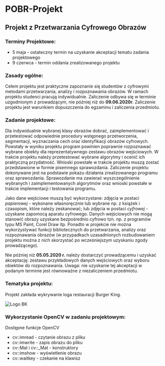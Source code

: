 # POBR-Projekt
## Projekt z Przetwarzania Cyfrowego Obrazów

### Terminy Projektowe:
- 5 maja - ostateczny termin na uzyskanie akceptacji tematu zadania projektowego
- 9 czerwca - termin oddania zrealizowanego projektu

### Zasady ogólne:

Celem projektu jest praktyczne zapoznanie się studentów z cyfrowymi metodami przetwarzania, analizy i rozpoznawania obrazów. W ramach projektu studenci pracują indywidualnie. Zaliczenie odbywa się w terminie uzgodnionym z prowadzącym, nie później niż do **09.06.2020r**. Zaliczenie projektu jest warunkiem dopuszczenia do egzaminu i zaliczenia przedmiotu.

### Zadanie projektowe:

Dla indywidualnie wybranej klasy obrazów dobrać, zaimplementować i przetestować odpowiednie procedury wstępnego przetworzenia, segmentacji, wyznaczania cech oraz identyfikacji obrazów cyfrowych. Powstały w wyniku projektu program powinien poprawnie rozpoznawać wybrane obiekty dla reprezentatywnego zestawu obrazów wejściowych. W trakcie projektu należy przetestować wybrane algorytmy i ocenić ich praktyczną przydatność. Wnioski powstałe w trakcie projektu muszą zostać przedstawione w formie pisemnego sprawozdania. Zaliczenie projektu dokonywane jest na podstawie pokazu działania zrealizowanego programu oraz sprawozdania. Sprawozdanie ma zawierać wyszczególnienie wybranych i zaimplementowanych algorytmów oraz wnioski powstałe w trakcie implementacji i testowania programu.

Jako dane wejściowe muszą być wykorzystane: zdjęcia w postaci *papierowej* - wykonane własnoręcznie lub wybrane np. z książek i czasopism, które należy zeskanować; lub zdjęcia w postaci *cyfrowej* - uzyskane zapomocą aparatu cyfrowego. Danych wejściowych nie mogą stanowić obrazy uzyskane bezpośrednio cyfrowo tzn. np. z programów typu MS Paint, Corel Draw itp. Ponadto w projekcie nie można wykorzystywać funkcji bibliotecznych do przetwarzania, analizy oraz rozpoznawania obrazów (w przypadkach uzasadnionych rozbudowaniem projektu można z nich skorzystać po wcześniejszym uzyskaniu zgody prowadzącego).

Nie później niż **05.05.2020 r.** należy dostarczyć prowadzącemu i uzyskać akceptację: zestawu przykładowych danych wejściowych oraz wyboru obiektów do rozpoznawania. Uwaga: nie uzyskanie tej akceptacji w podanym terminie jest równoważne z niezaliczeniem przedmiotu.

### Tematyka projektu:

Projekt zakłada wykrywanie loga restauracji Burger King.

![Logo BK](https://galeriamlociny.pl/app/uploads/wayfinder/url_logo/3259.png)

### Wykorzystanie OpenCV w zadaniu projektowym:

Dostępne funkcje OpenCV
- cv::imread - czytanie obrazu z pliku
- cv::imwrite - zapis obrazu do pliku
- cv::Mat i cv::_Mat - konstruktory
- cv::imshow - wyświetlenie obrazu
- cv::waitkey - czekanie na klawisz

